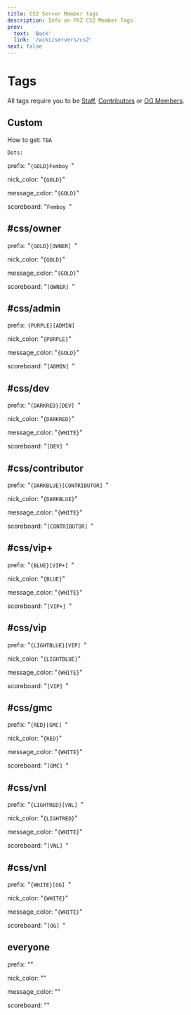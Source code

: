 ```yaml
---
title: CS2 Server Member tags
description: Info on FKZ CS2 Member Tags
prev: 
  text: 'Back'
  link: '/wiki/servers/cs2'
next: false
---
```


# Tags

All tags require you to be [Staff](/wiki/servers/cs2/staff), [Contributors](/wiki/donators) or [OG Members](/wiki/servers/cs2/og).


## Custom

How to get: `TBA`


`Dots:`

prefix: "`{GOLD}Femboy `"
      
nick_color: "`{GOLD}`"

message_color: "`{GOLD}`"
      
scoreboard: "`Femboy `"


## #css/owner

prefix: "`{GOLD}[OWNER] `"
      
nick_color: "`{GOLD}`"

message_color: "`{GOLD}`"
      
scoreboard: "`[OWNER] `"


## #css/admin

prefix: `{PURPLE}[ADMIN] `
      
nick_color: "`{PURPLE}`"

message_color: "`{GOLD}`"
      
scoreboard: "`[ADMIN] `"


## #css/dev

prefix: "`{DARKRED}[DEV] `"
      
nick_color: "`{DARKRED}`"

message_color: "`{WHITE}`"
      
scoreboard: "`[DEV] `"


## #css/contributor

prefix: "`{DARKBLUE}[CONTRIBUTOR] `"
      
nick_color: "`{DARKBLUE}`"

message_color: "`{WHITE}`"
      
scoreboard: "`[CONTRIBUTOR] `"


## #css/vip+

prefix: "`{BLUE}[VIP+] `"
      
nick_color: "`{BLUE}`"

message_color: "`{WHITE}`"
      
scoreboard: "`[VIP+] `"


## #css/vip

prefix: "`{LIGHTBLUE}[VIP] `"
      
nick_color: "`{LIGHTBLUE}`"

message_color: "`{WHITE}`"
      
scoreboard: "`[VIP] `"


## #css/gmc

prefix: "`{RED}[GMC] `"
      
nick_color: "`{RED}`"

message_color: "`{WHITE}`"
      
scoreboard: "`[GMC] `"


## #css/vnl

prefix: "`{LIGHTRED}[VNL] `"
      
nick_color: "`{LIGHTRED}`"

message_color: "`{WHITE}`"
      
scoreboard: "`[VNL] `"


## #css/vnl

prefix: "`{WHITE}[OG] `"
      
nick_color: "`{WHITE}`"

message_color: "`{WHITE}`"
      
scoreboard: "`[OG] `"


## everyone

prefix: ""
      
nick_color: ""

message_color: ""
      
scoreboard: ""
